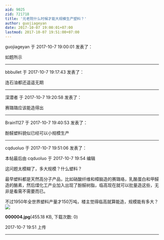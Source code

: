 ```yaml
---
aid: 9025
zid: 721718
title: '元老院什么时候才能大规模生产塑料？'
author: guojiageyan
date: 2017-10-07 19:00:01+07:00
lastmod: 2017-10-07 19:51:00+07:00
---
```


guojiageyan 于 2017-10-7 19:00:01 发表了：

如题所示

---------

bbbullet 于 2017-10-7 19:17:43 发表了：

连石油都还遥遥无期

---------

深潜者 于 2017-10-7 19:20:58 发表了：

赛璐璐应该能造得出

---------

Brain1127 于 2017-10-7 19:40:53 发表了：

酚醛塑料貌似已经可以小规模生产

---------

cqduoluo 于 2017-10-7 19:51:06 发表了：

本帖最后由 cqduoluo 于 2017-10-7 19:54 编辑 

这问题太模糊了，多大规模？什么塑料？

最早塑料都是天然高分子产品，比如硝酸纤维和樟脑造的赛璐珞，乳酪蛋白和甲醛造的酪素，然后煤化工产业加入出现了酚醛树脂，临高现在就可以批量造这些，无非是看需不需要而已。

不过1950年全世界塑料产量才150万吨，楼主觉得临高就算能造，规模能有多大？![](https://mirrors.tuna.tsinghua.edu.cn/osdn/lgqm/72877/195103h1yzeaowbnb1bhuf.jpg)



**000004.jpg**(455.18 KB, 下载次数: 0)



2017-10-7 19:51 上传

---------

